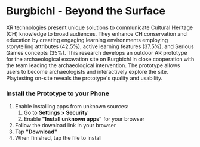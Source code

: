 # Burgbichl - Beyond the Surface

XR technologies present unique solutions to communicate Cultural Heritage (CH) knowledge to broad audiences. They enhance CH conservation and education by creating engaging learning environments employing storytelling attributes (42.5%), active learning features (37.5%), and Serious Games concepts (35%). This research develops an outdoor AR prototype for the archaeological excavation site on Burgbichl in close cooperation with the team leading the archaeological intervention. The prototype allows users to become archaeologists and interactively explore the site. Playtesting on-site reveals the prototype's quality and usability. <br>


### Install the Prototype to your Phone
1. Enable installing apps from unknown sources:
   1. Go to **Settings > Security**
   2. Enable **"Install unknown apps"** for your browser
2. Follow the download link in your browser
3. Tap **"Download"**
4. When finished, tap the file to install
